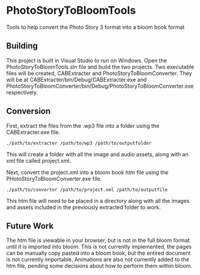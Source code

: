 # PhotoStoryToBloomTools

Tools to help convert the Photo Story 3 format into a bloom book format

## Building

This project is built in Visual Studio to run on Windows. Open the PhotoStoryToBloomTools.sln file and build the two projects. Two executable files will be created, CABExtracter and PhotoStoryToBloomConverter. They will be at CABExtracter/bin/Debug/CABExtracter.exe and PhotoStoryToBloomConverter/bin/Debug/PhotoStoryToBloomConverter.exe respectively.

## Conversion

First, extract the files from the .wp3 file into a folder using the CABExtracter.exe file. 

    ./path/to/extracter /path/to/wp3 /path/to/outputfolder

This will create a folder with all the image and audio assets, along with an xml file called project.xml.

Next, convert the project.xml into a bloom book htm file using the PHotoStoryToBloomConverter.exe file.

    ./path/to/converter /path/to/project.xml /path/to/outputfile

This htm file will need to be placed in a directory along with all the images and assets included in the previously extracted folder to work.

## Future Work

The htm file is viewable in your browser, but is not in the full bloom format until it is imported into bloom. This is not currently implemented, the pages can be manually copy pasted into a bloom book, but the entired document is not currently importable. Animations are also not currently added to the htm file, pending some decisions about how to perform them within bloom.
